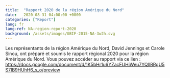 ```yaml
---
title:  "Rapport 2020 de la région Amérique du Nord"
date:   2020-08-31 04:00:00 +0000
categories: ["Report"]
lang: fr
lang-ref: NA-region-report-2020
background: /assets/images/GBIF-2015-NA-3w2h.svg
---
```


Les représentants de la région Amérique du Nord, David Jennings et Carole Sinou, ont préparé et soumis le rapport régional 2020 pour la région Amérique du Nord. Vous pouvez accéder au rapport via ce lien : 
<https://docs.google.com/document/d/1K5bHr1u6YZacFUHiWeu7YQIlBRgU5S7IB9HUhH6_s_o/preview>
